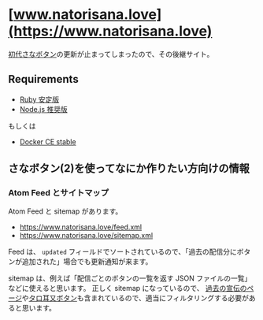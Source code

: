 # [www.natorisana.love](https://www.natorisana.love)

[初代さなボタン](http://sanabutton.ojaru.jp/)の更新が止まってしまったので、その後継サイト。

## Requirements

- [Ruby 安定版](https://www.ruby-lang.org/ja/)
- [Node.js 推奨版](https://nodejs.org/ja/)

もしくは

- [Docker CE stable](https://store.docker.com/search?q=&type=edition&offering=community)

## さなボタン(2)を使ってなにか作りたい方向けの情報

### Atom Feed とサイトマップ

Atom Feed と sitemap があります。

- https://www.natorisana.love/feed.xml
- https://www.natorisana.love/sitemap.xml

Feed は、 `updated` フィールドでソートされているので、「過去の配信分にボタンが追加された」場合でも更新通知が来ます。

sitemap は、例えば「配信ごとのボタンの一覧を返す JSON ファイルの一覧」などに使えると思います。
正しく sitemap になっているので、 [過去の宣伝のページ](https://www.natorisana.love/events.htm)や[タロ耳又ボタン](https://www.natorisana.love/odanobu/)も含まれているので、適当にフィルタリングする必要があると思います。
